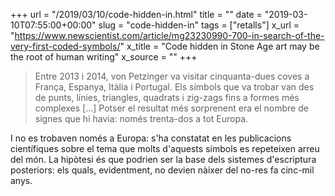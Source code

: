 +++
url = "/2019/03/10/code-hidden-in.html"
title = ""
date = "2019-03-10T07:55:00+00:00"
slug = "code-hidden-in"
tags = ["retalls"]
x_url = "https://www.newscientist.com/article/mg23230990-700-in-search-of-the-very-first-coded-symbols/"
x_title = "Code hidden in Stone Age art may be the root of human writing"
x_source = ""
+++


> Entre 2013 i 2014, von Petzinger va visitar cinquanta-dues coves a França, Espanya, Itàlia i Portugal. Els símbols que va trobar van des de punts, línies, triangles, quadrats i zig-zags fins a formes més complexes […] Potser el resultat més sorprenent era el nombre de signes que hi havia: només trenta-dos a tot Europa.

I no es trobaven només a Europa: s'ha constatat en les publicacions científiques sobre el tema que molts d'aquests símbols es repeteixen arreu del món. La hipòtesi és que podrien ser la base dels sistemes d'escriptura posteriors: els quals, evidentment, no devien nàixer del no-res fa cinc-mil anys.

